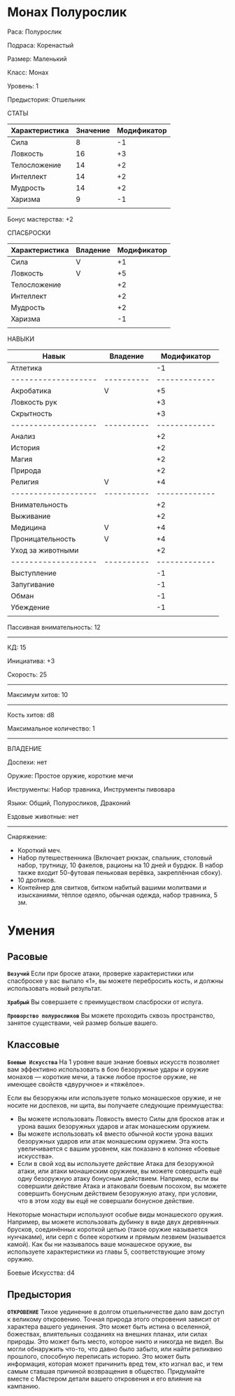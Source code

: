 # Монах Полурослик
Раса: Полурослик

Подраса: Коренастый 

Размер: Маленький

Класс: Монах

Уровень: 1

Предыстория: Отшельник

СТАТЫ

| Характеристика | Значение | Модификатор |
|----------------|----------|-------------|
| Сила           |     8    |     -1      |
| Ловкость       |     16   |     +3      |
| Телосложение   |     14   |     +2      |
| Интеллект      |     14   |     +2      |
| Мудрость       |     14   |     +2      |
| Харизма        |     9    |     -1      |
|                |          |             |

Бонус мастерства: +2

СПАСБРОСКИ

| Характеристика | Владение | Модификатор |
|----------------|----------|-------------|
| Сила           |    V     |     +1      |
| Ловкость       |    V     |     +5      |
| Телосложение   |          |     +2      |
| Интеллект      |          |     +2      |
| Мудрость       |          |     +2      |
| Харизма        |          |     -1      |
|                |          |             |

НАВЫКИ

| Навык             | Владение | Модификатор |
|-------------------|----------|-------------|
| Атлетика          |          |     -1      |
|-------------------|----------|-------------|
| Акробатика        |    V     |     +5      |
| Ловкость рук      |          |     +3      |
| Скрытность        |          |     +3      |
|-------------------|----------|-------------|
| Анализ            |          |     +2      |
| История           |          |     +2      |
| Магия             |          |     +2      |
| Природа           |          |     +2      |
| Религия           |    V     |     +4      |
|-------------------|----------|-------------|
| Внимательность    |          |     +2      |
| Выживание         |          |     +2      |
| Медицина          |    V     |     +4      |
| Проницательность  |    V     |     +4      |
| Уход за животными |          |     +2      |
|-------------------|----------|-------------|
| Выступление       |          |     -1      |
| Запугивание       |          |     -1      |
| Обман             |          |     -1      |
| Убеждение         |          |     -1      |
|                   |          |             |

Пассивная внимательность: 12

------------

КД: 15

Инициатива: +3

Скорость: 25

------------

Максимум хитов: 10

------------

Кость хитов: d8

Максимальное количество: 1

------------

ВЛАДЕНИЕ

Доспехи: нет

Оружие: Простое оружие, короткие мечи

Инструменты: Набор травника, Инструменты пивовара

Языки: Общий, Полуросликов, Драконий

Ездовые животные: нет

------------

Снаряжение: 
+ Короткий меч.
+ Набор путешественника (Включает рюкзак, спальник, столовый набор, трутницу, 10 факелов, рационы на 10 дней и бурдюк. В набор также входит 50-футовая пеньковая верёвка, закреплённая сбоку).
+ 10 дротиков.
+ Контейнер для свитков, битком набитый вашими молитвами и изысканиями, тёплое одеяло, обычная одежда, набор травника, 5 зм.

# Умения
## Расовые
**`Везучий`** Если при броске атаки, проверке характеристики или спасброске у вас выпало «1», вы можете перебросить кость, и должны использовать новый результат. 

**`Храбрый`** Вы совершаете с преимуществом спасброски от испуга. 

**`Проворство полуросликов`** Вы можете проходить сквозь пространство, занятое существами, чей размер больше вашего.

## Классовые
**`Боевые Искусства`** На 1 уровне ваше знание боевых искусств позволяет вам эффективно использовать в бою безоружные удары и оружие монахов — короткие мечи, а также любое простое оружие, не имеющее свойств «двуручное» и «тяжёлое». 

Если вы безоружны или используете только монашеское оружие, и не носите ни доспехов, ни щита, вы получаете следующие преимущества:
* Вы можете использовать Ловкость вместо Силы для бросков атак и урона ваших безоружных ударов и атак монашеским оружием.
* Вы можете использовать к4 вместо обычной кости урона ваших безоружных ударов или атак монашеским оружием. Эта кость увеличивается с вашим уровнем, как показано в колонке «боевые искусства». 
* Если в свой ход вы используете действие Атака для безоружной атаки, или атаки монашеским оружием, вы можете совершить ещё одну безоружную атаку бонусным действием. Например, если вы совершили действие Атака и атаковали боевым посохом, вы можете совершить бонусным действием безоружную атаку, при условии, что в этом ходу вы ещё не совершали бонусное действие. 

Некоторые монастыри используют особые виды монашеского оружия. Например, вы можете использовать дубинку в виде двух деревянных брусков, соединённых короткой цепью (такое оружие называется нунчаками), или серп с более коротким и прямым лезвием (называется камой). Как бы ни называлось ваше монашеское оружие, вы используете характеристики из главы 5, соответствующие этому оружию.

Боевые Искусства: d4

## Предыстория
**`ОТКРОВЕНИЕ`** Тихое уединение в долгом отшельничестве дало вам доступ к великому откровению. Точная природа этого откровения зависит от характера вашего уединения. Это может быть истина о вселенной, божествах, влиятельных созданиях на внешних планах, или силах природы. Это может быть место, которое никто и никогда не видел. Вы могли обнаружить что-то, что давно было забыто, или найти реликвию прошлого, способную переписать историю. Это может быть информация, которая может причинить вред тем, кто изгнал вас, и тем самым ставшая причиной возвращения в общество. 
Придумайте вместе с Мастером детали вашего откровения и его влияние на кампанию.

